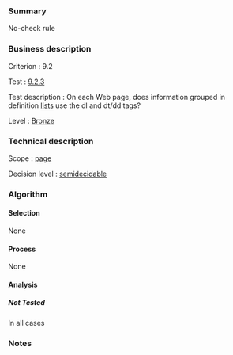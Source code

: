 ### Summary

No-check rule

### Business description

Criterion : 9.2

Test :
[9.2.3](http://www.accessiweb.org/index.php/accessiweb-22-english-version.html#test-9-2-3)

Test description : On each Web page, does information grouped in definition [lists](http://www.accessiweb.org/index.php/glossary-76.html#mListes) use the dl and dt/dd tags?

Level : [Bronze](/en/category/rules-design/accessiweb-11/level/bronze)

### Technical description

Scope : [page](/en/category/rules-design/accessiweb-11/scope/page)

Decision level :
[semidecidable](/en/category/rules-design/accessiweb-11/decision-level/semidecidable)

### Algorithm

#### Selection

None

#### Process

None

#### Analysis

##### Not Tested

In all cases

### Notes


